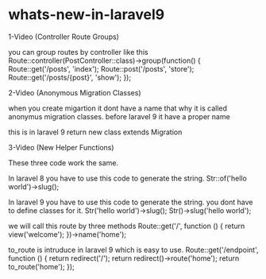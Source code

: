 # whats-new-in-laravel9

1-Video (Controller Route Groups)

you can group routes by controller like this
Route::controller(PostController::class)->group(function() {
    Route::get('/posts', 'index');
    Route::post('/posts', 'store');
    Route::get('/posts/{post}', 'show');
});

2-Video (Anonymous Migration Classes)

when you create migartion it dont have a name that why it is called anonymus migration classes. before laravel 9 it have a proper name

this is in laravel 9
return new class extends Migration

3-Video (New Helper Functions)

These three code work the same. 

In laravel 8 you have to use this code to generate the string.
Str::of('hello world')->slug();

In laravel 9 you have to use this code to generate the string. you dont have to define classes for it.
Str('hello world')->slug();
Str()->slug('hello world');

we will call this route by three methods
Route::get('/', function () {
    return view('welcome');
})->name('home');

to_route is intruduce in laravel 9 which is easy to use.
Route::get('/endpoint', function () {
    return redirect('/');
    return redirect()->route('home');
    return to_route('home');
});


